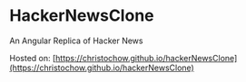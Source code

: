 # HackerNewsClone
An Angular Replica of Hacker News

Hosted on: [https://christochow.github.io/hackerNewsClone](https://christochow.github.io/hackerNewsClone)



